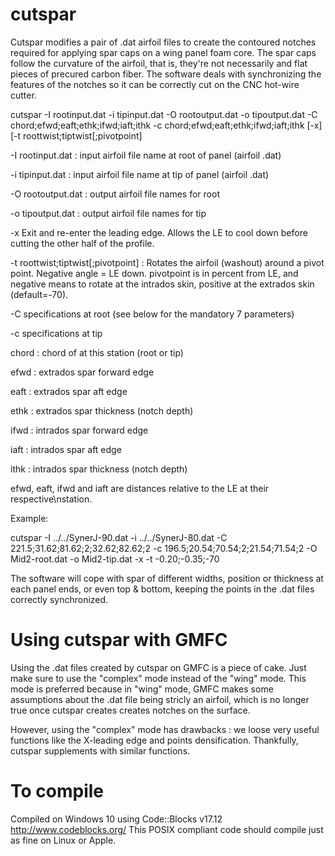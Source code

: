 # cutspar
Cutspar modifies a pair of .dat airfoil files to create the contoured notches required for applying spar caps on a wing panel foam core. The spar caps follow the curvature of the airfoil, that is, they're not necessarily and flat pieces of precured carbon fiber. The software deals with synchronizing the features of the notches so it can be correctly cut on the CNC hot-wire cutter.

cutspar -I rootinput.dat -i tipinput.dat -O rootoutput.dat -o tipoutput.dat -C chord;efwd;eaft;ethk;ifwd;iaft;ithk -c chord;efwd;eaft;ethk;ifwd;iaft;ithk [-x] [-t roottwist;tiptwist[;pivotpoint]

-I rootinput.dat : input airfoil file name at root of panel (airfoil .dat)

-i tipinput.dat  : input airfoil file name at tip of panel (airfoil .dat)

-O rootoutput.dat : output airfoil file names for root

-o tipoutput.dat : output airfoil file names for tip

-x Exit and re-enter the leading edge. Allows the LE to cool down before cutting the other half of the profile.

-t roottwist;tiptwist[;pivotpoint] : Rotates the airfoil (washout) around a pivot point. Negative angle = LE down. pivotpoint is in percent from LE, and negative means to rotate at the intrados skin, positive at the extrados skin (default=-70).

-C specifications at root (see below for the mandatory 7 parameters)

-c specifications at tip

  chord : chord of at this station (root or tip)

  efwd : extrados spar forward edge
  
  eaft : extrados spar aft edge
  
  ethk : extrados spar thickness (notch depth)
  
  ifwd : intrados spar forward edge
  
  iaft : intrados spar aft edge
  
  ithk : intrados spar thickness (notch depth)
  

efwd, eaft, ifwd and iaft are distances relative to the LE at their respective\nstation.

Example:

cutspar -I ../../SynerJ-90.dat -i ../../SynerJ-80.dat -C 221.5;31.62;81.62;2;32.62;82.62;2 -c 196.5;20.54;70.54;2;21.54;71.54;2 -O Mid2-root.dat -o Mid2-tip.dat -x -t -0.20;-0.35;-70

The software will cope with spar of different widths, position or thickness at each panel ends, or even top & bottom, keeping the points in the .dat files correctly synchronized.

# Using cutspar with GMFC
Using the .dat files created by cutspar on GMFC is a piece of cake. Just make sure to use the "complex" mode instead of the "wing" mode. This mode is preferred because in "wing" mode, GMFC makes some assumptions about the .dat file being stricly an airfoil, which is no longer true once cutspar creates creates notches on the surface.

However, using the "complex" mode has drawbacks : we loose very useful functions like the X-leading edge and points densification. Thankfully, cutspar supplements with similar functions.


# To compile
Compiled on Windows 10 using Code::Blocks v17.12 http://www.codeblocks.org/ 
This POSIX compliant code should compile just as fine on Linux or Apple.
